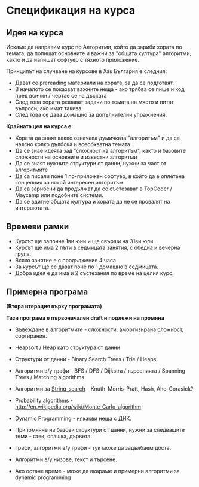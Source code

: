 # Спецификация на курса

## Идея на курса

Искаме да направим курс по Алгоритми, който да зариби хората по темата, да попишат основните и важни за "общата култура" алгоритми, както и да напишат софтуер с тяхното приложение.

Принципът на случване на курсове в Хак България е следния:

* Дават се prereading материали на хората, за да се подготвят.
* В началото се показват важните неща - ако трябва се пише и код пред всички / чертае се на дъската
* След това хората решават задачи по темата на място и питат въпроси, ако имат такива.
* След това се дава домашно за допълнителни упражнения.


**Крайната цел на курса е:**

* Хората да знаят какво означава думичката "алгоритъм" и да са наясно колко дълбока и всеобхватна темата
* Да се знае идеята зад "сложност на алгоритъм", както и базовите сложности на основните и известни алгоритми
* Да се знаят нужните структури от данни, нужни за част от алгоритмите
* Да са писали поне 1 по-приложен софтуер, в който да е оплетена концепция за някой интересен алгоритъм.
* Да са зарибени да продължат да се състезават в TopCoder / Maycamp или подобните системи.
* Да се вдигне общата култура и хората да не се провалят на интервютата.


## Времеви рамки

* Курсът ще започне 1ви юни и ще свърши на 31ви юли.
* Курсът ще има 2 пъти в седмицата занятия, с обедна и вечерна група.
* Всяко занятие е с продължение 4 часа
* За курсът ще се дават поне по 1 домашно в седмицата.
* Добра идея е да има и 2 състезания по време на целия курс.

## Примерна програма

**(Втора итерация върху програмата)**

**Тази програма е първоначален draft и подлежи на промяна**



* Въвеждане в алгоритмите - сложности, амортизирана сложност, сортирания.
* Heapsort / Heap като структура от данни
* Структури от данни - Binary Search Trees / Trie / Heaps
* Алгоритми в/у графи - BFS / DFS / Dijkstra / търсенията / Spanning Trees / Matching algorithms
* Алгоритми за [String-search](http://en.wikipedia.org/wiki/String_searching_algorithm) - Knuth–Morris–Pratt, Hash, Aho-Corasick?
* Probability algorithms - http://en.wikipedia.org/wiki/Monte_Carlo_algorithm
* Dynamic Programming - някакви неща с ДНК.

* Припомняне на базови структури от данни, нужни за следващите теми - стек, опашка, дървета.
* Графи, алгоритми в/у графи - тук може да задълбаем доста.
* Алгоритми в/у низове, текст и търсене.
* Ако остане време - може да вкараме и примерни алгоритми за dynamic programming

